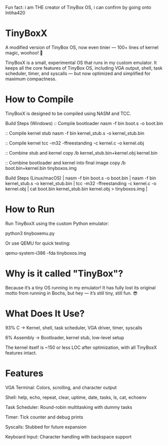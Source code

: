 Fun fact: i am THE creator of TinyBox OS, i can confirm by going onto Intiha420
# TinyBoxX

A modified version of TinyBox OS, now even tinier — 100+ lines of kernel magic, woohoo! 🎉

TinyBoxX is a small, experimental OS that runs in my custom emulator. It keeps all the core features of TinyBox OS, including VGA output, shell, task scheduler, timer, and syscalls — but now optimized and simplified for maximum compactness.

# How to Compile

TinyBoxX is designed to be compiled using NASM and TCC.

Build Steps (Windows)
:: Compile bootloader
nasm -f bin boot.s -o boot.bin

:: Compile kernel stub
nasm -f bin kernel_stub.s -o kernel_stub.bin

:: Compile kernel
tcc -m32 -ffreestanding -c kernel.c -o kernel.obj

:: Combine stub and kernel
copy /b kernel_stub.bin+kernel.obj kernel.bin

:: Combine bootloader and kernel into final image
copy /b boot.bin+kernel.bin tinyboxos.img

Build Steps (Linux/macOS) |
nasm -f bin boot.s -o boot.bin | 
nasm -f bin kernel_stub.s -o kernel_stub.bin |
tcc -m32 -ffreestanding -c kernel.c -o kernel.obj | 
cat boot.bin kernel_stub.bin kernel.obj > tinyboxos.img | 

# How to Run

Run TinyBoxX using the custom Python emulator:

python3 tinyboxemu.py


Or use QEMU for quick testing:

qemu-system-i386 -fda tinyboxos.img

# Why is it called "TinyBox"?

Because it’s a tiny OS running in my emulator!
It has fully lost its original motto from running in Bochs, but hey — it’s still tiny, still fun. 😎

# What Does It Use?

93% C → Kernel, shell, task scheduler, VGA driver, timer, syscalls

6% Assembly → Bootloader, kernel stub, low-level setup

The kernel itself is ~150 or less LOC after optimization, with all TinyBoxX features intact.

# Features

VGA Terminal: Colors, scrolling, and character output

Shell: help, echo, repeat, clear, uptime, date, tasks, ls, cat, echoenv

Task Scheduler: Round-robin multitasking with dummy tasks

Timer: Tick counter and debug prints

Syscalls: Stubbed for future expansion

Keyboard Input: Character handling with backspace support
